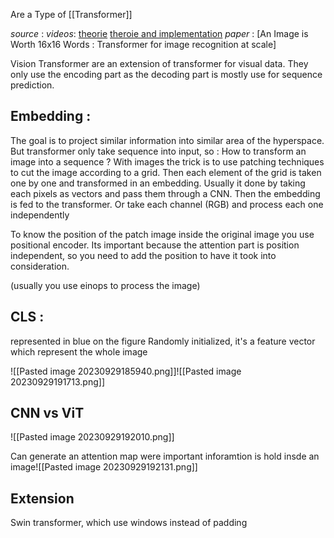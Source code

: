 Are a Type of [[Transformer]] 

*source* : 
*videos*: [theorie](https://www.youtube.com/watch?v=tRQ0EaqeJAI&t=1s) [theroie and implementation](https://www.youtube.com/watch?v=j3VNqtJUoz0)
*paper* : [An Image is Worth 16x16 Words : Transformer for image recognition at scale]

Vision Transformer are an extension of transformer for visual data. They only use the encoding part as the decoding part is mostly use for sequence prediction. 

## Embedding : 

The goal is to project similar information into similar area of the hyperspace.
But transformer only take sequence into input, so : How to transform an image into a sequence ? 
With images the trick is to use patching techniques to cut the image according to a grid. Then each element of the grid is taken one by one and transformed in an embedding. Usually it done by taking each pixels as vectors and pass them through a CNN. Then the embedding is fed to the transformer. Or take each channel (RGB) and process each one independently 

To know the position of the patch image inside the original image you use positional encoder. Its important because the attention part is position independent, so you need to add the position to have it took into consideration. 


(usually you use einops to process the image)

## CLS : 

represented in blue on the figure 
Randomly initialized, it's a feature vector which represent the whole image 

![[Pasted image 20230929185940.png]]![[Pasted image 20230929191713.png]]

## CNN vs ViT 

![[Pasted image 20230929192010.png]]

Can generate an attention map were important inforamtion is hold insde an image![[Pasted image 20230929192131.png]] 

## Extension 

Swin transformer, which use windows instead of padding 